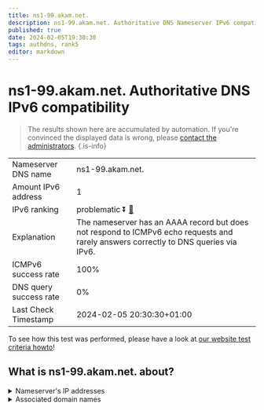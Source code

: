 ```yaml
---
title: ns1-99.akam.net.
description: ns1-99.akam.net. Authoritative DNS Nameserver IPv6 compatibility
published: true
date: 2024-02-05T19:30:30
tags: authdns, rank5
editor: markdown
---
```


# ns1-99.akam.net. Authoritative DNS IPv6 compatibility

> The results shown here are accumulated by automation. If you're convinced the displayed data is wrong, please [contact the administrators](/howto/chat). 
{.is-info}




|   |   |
| - | - |
| Nameserver DNS name | ns1-99.akam.net.
| Amount IPv6 address | 1
| IPv6 ranking | problematic :arrow_double_down: [🔗](/howto/ranking) |
| Explanation | The nameserver has an AAAA record but does not respond to ICMPv6 echo requests and rarely answers correctly to DNS queries via IPv6. |
| ICMPv6 success rate | 100%|
| DNS query success rate | 0% |
| Last Check Timestamp | 2024-02-05 20:30:30+01:00 |

To see how this test was performed, please have a look at [our website test criteria howto](/howto/testcriteria/authdns)!


## What is ns1-99.akam.net. about?




<details>
<summary>Nameserver's IP addresses</summary>

2600:1401:2::63

</details>



<details>
<summary>Associated domain names</summary>

www.ibm.com

</details>
